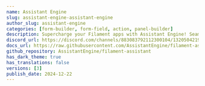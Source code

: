 ```yaml
---
name: Assistant Engine
slug: assistant-engine-assistant-engine
author_slug: assistant-engine
categories: [form-builder, form-field, action, panel-builder]
description: Supercharge your Filament apps with Assistant Engine! Seamlessly integrate chat assistants and AI-driven task automation using OpenAI’s APIs to enhance workflows and unlock the full potential of AI in your software solutions.
discord_url: https://discord.com/channels/883083792112300104/1320504219395948635
docs_url: https://raw.githubusercontent.com/AssistantEngine/filament-assistant/refs/heads/main/README.md
github_repository: AssistantEngine/filament-assistant
has_dark_theme: true
has_translations: false
versions: [3]
publish_date: 2024-12-22
---
```

